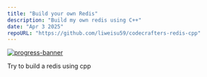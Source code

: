 ```yaml
---
title: "Build your own Redis"
description: "Build my own redis using C++"
date: "Apr 3 2025"
repoURL: "https://github.com/liweisu59/codecrafters-redis-cpp"
---
```


[![progress-banner](https://backend.codecrafters.io/progress/redis/9375a9b4-992a-49ff-87da-b6d68fef7672)](https://app.codecrafters.io/users/codecrafters-bot)

Try to build a redis using cpp